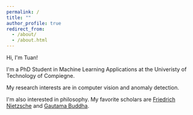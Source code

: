 ```yaml
---
permalink: /
title: ""
author_profile: true
redirect_from: 
  - /about/
  - /about.html
---
```


Hi, I'm Tuan!

I'm a PhD Student in Machine Learning Applications at the Univeristy of Technology of Compiegne.

My research interests are in computer vision and anomaly detection.

I'm also interested in philosophy. My favorite scholars are [Friedrich Nietzsche](https://fr.wikipedia.org/wiki/Friedrich_Nietzsche) and [Gautama Buddha](https://en.wikipedia.org/wiki/The_Buddha).

